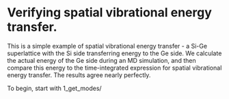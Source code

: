 # Verifying spatial vibrational energy transfer.

This is a simple example of spatial vibrational energy transfer - a Si-Ge superlattice with the Si side transferring energy to the Ge side. We calculate the actual energy of the Ge side during an MD simulation, and then compare this energy to the time-integrated expression for spatial vibrational energy transfer. The results agree nearly perfectly.

To begin, start with 1_get_modes/
